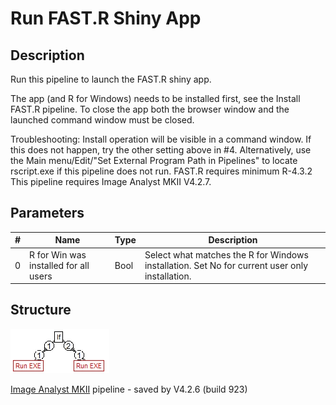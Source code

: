 # Run FAST.R Shiny App
## Description
Run this pipeline to launch the FAST.R shiny app.

The app (and R for Windows) needs to be installed first, see the Install FAST.R pipeline.
To close the app both the browser window and the launched command window must be closed.

Troubleshooting: 
Install operation will be visible in a command window. If this does not happen, try the other setting above in #4. 
Alternatively, use the Main menu/Edit/"Set External Program Path in Pipelines" to locate rscript.exe if this pipeline does not run. 
FAST.R requires minimum R-4.3.2
This pipeline requires Image Analyst MKII V4.2.7.

## Parameters
| # | Name | Type | Description |
|---|------|------|-------------|
| 0 | R for Win was installed for all users | Bool | Select what matches the R for Windows installation. Set No for current user only installation. |


## Structure
![structure](/img/Run_FAST.R.jpg)

[Image Analyst MKII](https://www.imageanalyst.net) pipeline - saved by V4.2.6 (build 923)

